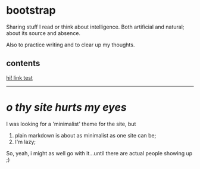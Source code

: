 # bootstrap

Sharing stuff I read or think about intelligence. Both artificial and natural; about its source and absence.

Also to practice writing and to clear up my thoughts.

## contents

[hi! link test](https://kevinyyeh.github.io/hi.html)

---

# *o thy site hurts my eyes*

I was looking for a 'minimalist' theme for the site, but 

1. plain markdown is about as minimalist as one site can be;
2. I'm lazy;

So, yeah, i might as well go with it...until there are actual people showing up ;)

